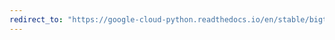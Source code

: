 ```yaml
---
redirect_to: "https://google-cloud-python.readthedocs.io/en/stable/bigtable/column-family.html"
---
```

